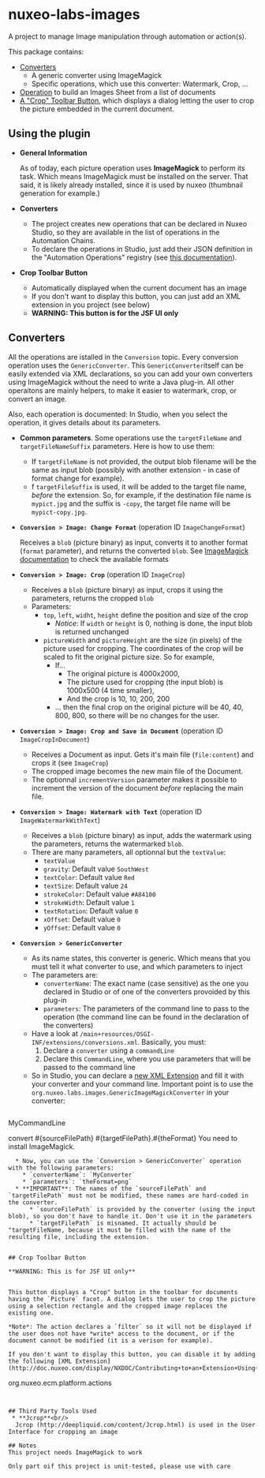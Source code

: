 # nuxeo-labs-images
A project to manage Image manipulation through automation or action(s).

This package contains:

* [Converters](#converters)
  * A generic converter using ImageMagick
  * Specific operations, which use this converter: Watermark, Crop, ...
* [Operation](#operations) to build an Images Sheet from a list of documents
* [A "Crop" Toolbar Button](#crop-toolbar-button), which displays a dialog letting the user to crop the picture embedded in the current document.

## Using the plugin

* **General Information**

  As of today, each picture operation uses **ImageMagick** to perform its task. Which means ImageMagick must be installed on the server. That said, it is likely already installed, since it is used by nuxeo (thumbnail generation for example.)

* **Converters**
  * The project creates new operations that can be declared in Nuxeo Studio, so they are available in the list of operations in the Automation Chains.
  * To declare the operations in Studio, just add their JSON definition in the "Automation Operations" registry (see [this documentation](http://doc.nuxeo.com/display/Studio/Referencing+an+Externally+Defined+Operation)).
* **Crop Toolbar Button**
  * Automatically displayed when the current document has an image
  * If you don't want to display this button, you can just add an XML extension in you project (see below)
  * **WARNING: This button is for the JSF UI only**



## Converters

All the operations are istalled in the `Conversion` topic. Every conversion operation uses the `GenericConverter`. This `GenericConverter`itself can be easily extended via XML declarations, so you can add your own converters using ImageMagick without the need to write a Java plug-in. All other operaitons are mainly helpers, to make it easier to watermark, crop, or convert an image.

Also, each operation is documented: In Studio, when you select the operation, it gives details about its parameters.

* **Common parameters**. Some operations use the `targetFileName` and `targetFileNameSuffix` parameters. Here is how to use them:
  * If `targetFileName` is not provided, the output blob filename will be the same as input blob (possibly with another extension - in case of format change for example).
  * f `targetFileSuffix` is used, it will be added to the target file name, *before* the extension. So, for example, if the destination file name is `mypict.jpg` and the suffix is `-copy`, the target file name will be `mypict-copy.jpg`.

* **`Conversion > Image: Change Format`** (operation ID `ImageChangeFormat`)

  Receives a `blob` (picture binary) as input, converts it to another format (`format` parameter), and returns the converted `blob`. See [ImageMagick documentation](http://www.imagemagick.org/script/formats.php) to check the available formats

* **`Conversion > Image: Crop`** (operation ID `ImageCrop`)
  * Receives a `blob` (picture binary) as input, crops it using the parameters, returns the cropped `blob`
  * Parameters:
    * `top`, `left`, `widht`, `height` define the position and size of the crop
      * *Notice*: If `width` or `height` is 0, nothing is done, the input blob is returned unchanged
    * `pictureWidth` and `pictureHeight` are the size (in pixels) of the picture used for cropping. The coordinates of the crop will be scaled to fit the original picture size. So for example,
      * If...
        * The original picture is 4000x2000,
        * The picture used for cropping (the input blob) is 1000x500 (4 time smaller),
        * And the crop is 10, 10, 200, 200
      * ... then the final crop on the original picture will be 40, 40, 800, 800, so there will be no changes for the user.

* **`Conversion > Image: Crop and Save in Document`** (operation ID `ImageCropInDocument`)
  * Receives a Document as input. Gets it's main file (`file:content`) and crops it (see `ImageCrop`)
  * The cropped image becomes the new main file of the Document.
  * The optionnal `incrementVersion` parameter makes it possible to increment the version of the document *before* replacing the main file.
  
* **`Conversion > Image: Watermark with Text`** (operation ID `ImageWatermarkWithText`)
  * Receives a `blob` (picture binary) as input, adds the watermark using the parameters, returns the watermarked `blob`.
  * There are many parameters, all optionnal but the `textValue`:
    * `textValue`
    * `gravity`: Default value `SouthWest`
    * `textColor`: Default value `Red`
    * `textSize`: Default value `24`
    * `strokeColor`: Default value `#A84100`
    * `strokeWidth`: Default value `1`
    * `textRotation`: Default value `0`
    * `xOffset`: Default value `0`
    * `yOffset`: Default value `0`

* **`Conversion > GenericConverter`**
  * As its name states, this converter is generic. Which means that you must tell it what converter to use, and which parameters to inject
  * The parameters are:
    * `converterName`: The exact name (case sensitive) as the one you declared in Studio or of one of the converters provoided by this plug-in
    * `parameters`: The parameters of the command line to pass to the operation (the command line can be found in the declaration of the converters)
  * Have a look at `/main+resources/OSGI-INF/extensions/conversions.xml`. Basically, you must:
    1. Declare a `converter` using a `commandLine`
    2. Declare this `CommandLine`, where you use parameters that will be passed to the command line
  * So in Studio, you can declare a [new XML Extension](http://doc.nuxeo.com/display/NXDOC/Contributing+to+an+Extension+Using+Nuxeo+Studio) and fill it with your converter and your command line. Important point is to use the `org.nuxeo.labs.images.GenericImageMagickConverter` in your converter:
  ```
<!-- Declare the "MyConverter" converter which uses the "MyCommandLine" command line -->
<extension target="org.nuxeo.ecm.core.convert.service.ConversionServiceImpl"
  point="converter">
  <converter name="MyConverter" class="org.nuxeo.labs.images.GenericImageMagickConverter">
    <parameters>
      <parameter name="CommandLineName">MyCommandLine</parameter>
    </parameters>
  </converter>
</extension>
<!-- Declare the MyCommandLine command line -->
<extension target="org.nuxeo.ecm.platform.commandline.executor.service.CommandLineExecutorComponent"
  point="command">
  <command name="MyCommandLine" enabled="true">
    <!-- The Command to use. Here, we use "convert", form ImageMagick -->
    <commandLine>convert</commandLine>
    <!-- The parameters to pass to the command line.
         Here, we use the conversion, from jpg to png for example
         The expected parameter is the format -->
    <parameterString>#{sourceFilePath} #{targetFilePath}.#{theFormat}</parameterString>
    <!-- This one is good habit. So server.log will let you know you have a problem
         if ImageMagick is not avilable -->
    <installationDirective>You need to install ImageMagick.</installationDirective>
  </command>
</extension>
  ```
    * Now, you can use the `Conversion > GenericConverter` operation with the following parameters:
      * `converterName`: `MyConverter`
      * `parameters`: `theFormat=png`
    * **IMPORTANT**: The names of the `sourceFilePath` and `targetFilePath` must not be modified, these names are hard-coded in the converter.
        * `sourceFilePath` is provided by the converter (using the input blob), so you don't have to handle it. Don't use it in the parameters
        * `targetFilePath` is misnamed. It actually should be "targetFileName, because it must be filled with the name of the resulting file, including the extension.
    

## Crop Toolbar Button

**WARNING: This is for JSF UI only**


This button displays a "Crop" button in the toolbar for documents having the `Picture` facet. A dialog lets the user to crop the picture using a selection rectangle and the cropped image replaces the existing one.

*Note*: The action declares a `filter` so it will not be displayed if the user does not have *write* access to the document, or if the document cannot be modified (it is a verison for example).

If you don't want to display this button, you can disable it by adding the following [XML Extension](http://doc.nuxeo.com/display/NXDOC/Contributing+to+an+Extension+Using+Nuxeo+Studio):

```
<require>org.nuxeo.ecm.platform.actions</require>
<extension target="org.nuxeo.ecm.platform.actions.ActionService"
    point="actions">
  <action id="cropImageAction" enabled="false" />
</extension>
```


## Third Party Tools Used
 * **Jcrop**<br/>
  Jcrop (http://deepliquid.com/content/Jcrop.html) is used in the User Interface for cropping an image

## Notes
This project needs ImageMagick to work

Only part oif this project is unit-tested, please use with care

